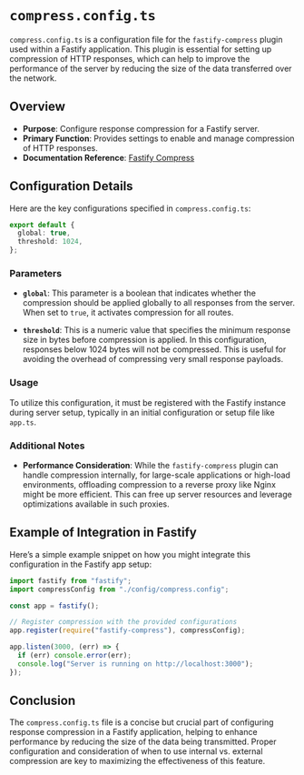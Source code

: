 # `compress.config.ts`

`compress.config.ts` is a configuration file for the `fastify-compress` plugin used within a Fastify application. This plugin is essential for setting up compression of HTTP responses, which can help to improve the performance of the server by reducing the size of the data transferred over the network.

## Overview

- **Purpose**: Configure response compression for a Fastify server.
- **Primary Function**: Provides settings to enable and manage compression of HTTP responses.
- **Documentation Reference**: [Fastify Compress](https://github.com/fastify/fastify-compress#compress-options)

## Configuration Details

Here are the key configurations specified in `compress.config.ts`:

```typescript
export default {
  global: true,
  threshold: 1024,
};
```

### Parameters

- **`global`**: This parameter is a boolean that indicates whether the compression should be applied globally to all responses from the server. When set to `true`, it activates compression for all routes.

- **`threshold`**: This is a numeric value that specifies the minimum response size in bytes before compression is applied. In this configuration, responses below 1024 bytes will not be compressed. This is useful for avoiding the overhead of compressing very small response payloads.

### Usage

To utilize this configuration, it must be registered with the Fastify instance during server setup, typically in an initial configuration or setup file like `app.ts`.

### Additional Notes

- **Performance Consideration**: While the `fastify-compress` plugin can handle compression internally, for large-scale applications or high-load environments, offloading compression to a reverse proxy like Nginx might be more efficient. This can free up server resources and leverage optimizations available in such proxies.

## Example of Integration in Fastify

Here’s a simple example snippet on how you might integrate this configuration in the Fastify app setup:

```typescript
import fastify from "fastify";
import compressConfig from "./config/compress.config";

const app = fastify();

// Register compression with the provided configurations
app.register(require("fastify-compress"), compressConfig);

app.listen(3000, (err) => {
  if (err) console.error(err);
  console.log("Server is running on http://localhost:3000");
});
```

## Conclusion

The `compress.config.ts` file is a concise but crucial part of configuring response compression in a Fastify application, helping to enhance performance by reducing the size of the data being transmitted. Proper configuration and consideration of when to use internal vs. external compression are key to maximizing the effectiveness of this feature.
